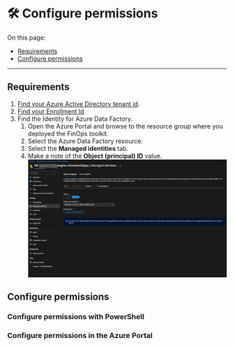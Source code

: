 # 🛠️ Configure permissions

On this page:

- [Requirements](#requirements)
- [Configure permissions](#configure-permissions)

---

## Requirements

1. [Find your Azure Active Directory tenant id](https://learn.microsoft.com/en-us/azure/azure-portal/get-subscription-tenant-id#find-your-azure-ad-tenant).
2. [Find your Enrollment Id](https://learn.microsoft.com/en-us/azure/cost-management-billing/manage/view-all-accounts#switch-billing-scope-in-the-azure-portal).
3. Find the Identity for Azure Data Factory.
    1. Open the Azure Portal and browse to the resource group where you deployed the FinOps toolkit.
    2. Select the Azure Data Factory resource.
    3. Select the **Managed identities** tab.
    4. Make a note of the **Object (principal) ID** value. ![image](../../src/images/managed-identity.jpeg)

## Configure permissions

### Configure permissions with PowerShell

### Configure permissions in the Azure Portal
